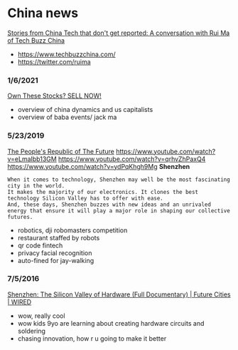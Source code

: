 # China news



[Stories from China Tech that don't get reported: A conversation with Rui Ma of Tech Buzz China](https://www.youtube.com/watch?v=dhnzBQjsgGU)
- https://www.techbuzzchina.com/
- https://twitter.com/ruima


### 1/6/2021
[Own These Stocks? SELL NOW!](https://www.youtube.com/watch?v=Ec8K8MlSocY)
- overview of china dynamics and us capitalists
- overview of baba events/ jack ma


### 5/23/2019
[The People's Republic of The Future](https://www.youtube.com/watch?v=taZJblMAuko)
https://www.youtube.com/watch?v=eLmaIbb13GM
https://www.youtube.com/watch?v=qrhvZhPaxQ4
https://www.youtube.com/watch?v=ydPqKhgh9Mg
**Shenzhen**
```
When it comes to technology, Shenzhen may well be the most fascinating city in the world.
It makes the majority of our electronics. It clones the best technology Silicon Valley has to offer with ease.
And, these days, Shenzhen buzzes with new ideas and an unrivaled energy that ensure it will play a major role in shaping our collective futures.
```
- robotics, dji robomasters competition
- restaurant staffed by robots
- qr code fintech
- privacy facial recognition
- auto-fined for jay-walking


### 7/5/2016
[Shenzhen: The Silicon Valley of Hardware (Full Documentary) | Future Cities | WIRED](https://www.youtube.com/watch?v=SGJ5cZnoodY)
- wow, really cool
- wow kids 9yo are learning about creating hardware circuits and soldering
- chasing innovation, how r u going to make it better
